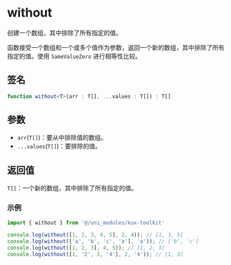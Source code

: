 # without <Badge type="tip" text="^1.0.1" />

创建一个数组，其中排除了所有指定的值。

函数接受一个数组和一个或多个值作为参数，返回一个新的数组，其中排除了所有指定的值。使用 `SameValueZero` 进行相等性比较。

## 签名

```ts
function without<T>(arr : T[], ...values : T[]) : T[]
```

## 参数

- `arr`(`T[]`)：要从中排除值的数组。
- `...values`(`T[]`)：要排除的值。

## 返回值

`T[]`：一个新的数组，其中排除了所有指定的值。

### 示例

```ts
import { without } from '@/uni_modules/kux-toolkit'

console.log(without([1, 2, 3, 4, 5], 2, 4)); // [1, 3, 5]
console.log(without(['a', 'b', 'c', 'a'], 'a')); // ['b', 'c']
console.log(without([1, 2, 3], 4, 5)); // [1, 2, 3]
console.log(without([1, '2', 3, '4'], 2, '4')); // [1, 3]
```
